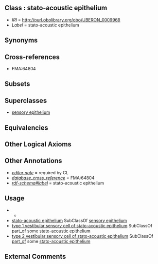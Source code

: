 
## Class : stato-acoustic epithelium

 * *IRI* = http://purl.obolibrary.org/obo/UBERON_0009969
 * *Label* = stato-acoustic epithelium

## Synonyms


## Cross-references

 * FMA:64804

## Subsets


## Superclasses

 * [sensory epithelium](../../UBERON/34/UBERON_0006934.md)

## Equivalencies


## Other Logical Axioms


## Other Annotations

 * *[editor note](../../IAO/16/IAO_0000116.md)* = required by CL
 * *[database_cross_reference](../../ef/oboInOwl#hasDbXref.md)* = FMA:64804
 * *[rdf-schema#label](../../el/rdf-schema#label.md)* = stato-acoustic epithelium

## Usage

 * -
 * [stato-acoustic epithelium](../../UBERON/69/UBERON_0009969.md) SubClassOf [sensory epithelium](../../UBERON/34/UBERON_0006934.md)
 * [type 1 vestibular sensory cell of stato-acoustic epithelium](../../CL/78/CL_1000378.md) SubClassOf [part_of](../../BFO/50/BFO_0000050.md) some [stato-acoustic epithelium](../../UBERON/69/UBERON_0009969.md)
 * [type 2 vestibular sensory cell of stato-acoustic epithelium](../../CL/82/CL_1000382.md) SubClassOf [part_of](../../BFO/50/BFO_0000050.md) some [stato-acoustic epithelium](../../UBERON/69/UBERON_0009969.md)

## External Comments

